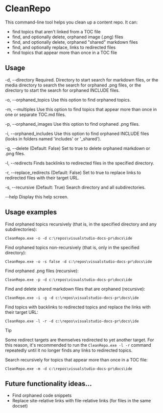 # CleanRepo

This command-line tool helps you clean up a content repo. It can:

- find topics that aren't linked from a TOC file
- find, and optionally delete, orphaned image (.png) files
- find, and optionally delete, orphaned "shared" markdown files
- find, and optionally replace, links to redirected files
- find topics that appear more than once in a TOC file

## Usage

  -d, --directory            Required. Directory to start search for markdown files, or the media directory to search the search for                                  orphaned .png files, or the directory to start the search for orphaned INCLUDE files.

  -o, --orphaned_topics      Use this option to find orphaned topics.

  -m, --multiples            Use this option to find topics that appear more than once in one or separate TOC.md files.

  -p, --orphaned_images      Use this option to find orphaned .png files.

  -i, --orphaned_includes    Use this option to find orphaned INCLUDE files (looks in folders named 'includes' or '\_shared').

  -g, --delete               (Default: False) Set to true to delete orphaned markdown or .png files.

  -l, --redirects            Finds backlinks to redirected files in the specified directory.

  -r, --replace_redirects    (Default: False) Set to true to replace links to redirected files with their target URL.

  -s, --recursive            (Default: True) Search directory and all subdirectories.

  --help                     Display this help screen.

## Usage examples

Find orphaned topics recursively (that is, in the specified directory and any subdirectories):

```
CleanRepo.exe -o -d c:\repos\visualstudio-docs-pr\docs\ide
```

Find orphaned topics non-recursively (that is, only in the specified directory):

```
CleanRepo.exe -o -s false -d c:\repos\visualstudio-docs-pr\docs\ide
```

Find orphaned .png files (recursive):

```
CleanRepo.exe -p -d c:\repos\visualstudio-docs-pr\docs\ide
```

Find and delete shared markdown files that are orphaned (recursive):

```
CleanRepo.exe -i -g -d c:\repos\visualstudio-docs-pr\docs\ide
```

Find topics with backlinks to redirected topics and replace the links with their target URL:

```
CleanRepo.exe -l -r -d c:\repos\visualstudio-docs-pr\docs\ide
```

> [!TIP]
> Some redirect targets are themselves redirected to yet another target. For this reason, it's recommended to run the `CleanRepo.exe -l -r` command repeatedly until it no longer finds any links to redirected topics.

Search recursively for topics that appear more than once in a TOC file:

```
CleanRepo.exe -m -d c:\repos\visualstudio-docs-pr\docs\ide
```

## Future functionality ideas...

- Find orphaned code snippets
- Replace site-relative links with file-relative links (for files in the same docset)
